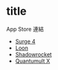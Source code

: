 # title

App Store 連結
- [Surge 4](https://apps.apple.com/app/surge-4/id1442620678)
- [Loon](https://apps.apple.com/app/loon/id1373567447)
- [Shadowrocket](https://apps.apple.com/app/shadowrocket/id932747118)
- [Quantumult X](https://apps.apple.com/app/quantumult-x/id1443988620)
